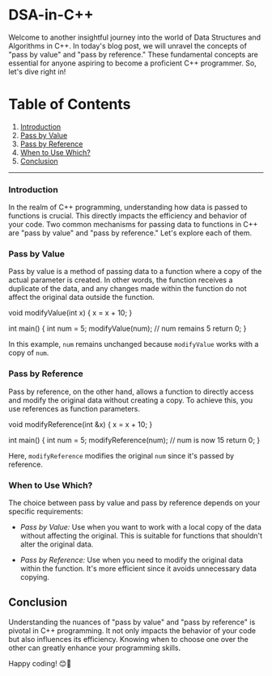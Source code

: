 # DSA-in-C++

Welcome to another insightful journey into the world of Data Structures and Algorithms in C++. In today's blog post, we will unravel the concepts of "pass by value" and "pass by reference." These fundamental concepts are essential for anyone aspiring to become a proficient C++ programmer. So, let's dive right in!

# Table of Contents
1. [Introduction](#introduction)
2. [Pass by Value](#pass-by-value)
3. [Pass by Reference](#pass-by-reference)
4. [When to Use Which?](#when-to-use-which)
5. [Conclusion](#conclusion)

---

### Introduction<a name="introduction"></a>

In the realm of C++ programming, understanding how data is passed to functions is crucial. This directly impacts the efficiency and behavior of your code.
Two common mechanisms for passing data to functions in C++ are "pass by value" and "pass by reference." Let's explore each of them.

### Pass by Value<a name="pass-by-value"></a>

Pass by value is a method of passing data to a function where a copy of the actual parameter is created. In other words, the function receives a duplicate of the data, and any changes made within the function do not affect the original data outside the function.


void modifyValue(int x) {
    x = x + 10;
}

int main() {
    int num = 5;
    modifyValue(num);
    // num remains 5
    return 0;
}


In this example, `num` remains unchanged because `modifyValue` works with a copy of `num`.

### Pass by Reference<a name="pass-by-reference"></a>

Pass by reference, on the other hand, allows a function to directly access and modify the original data without creating a copy. To achieve this, you use references as function parameters.


void modifyReference(int &x) {
    x = x + 10;
}

int main() {
    int num = 5;
    modifyReference(num);
    // num is now 15
    return 0;
}


Here, `modifyReference` modifies the original `num` since it's passed by reference.

### When to Use Which?<a name="when-to-use-which"></a>

The choice between pass by value and pass by reference depends on your specific requirements:

- *Pass by Value:* Use when you want to work with a local copy of the data without affecting the original. This is suitable for functions that shouldn't alter the original data.

- *Pass by Reference:* Use when you need to modify the original data within the function. It's more efficient since it avoids unnecessary data copying.

## Conclusion<a name="conclusion"></a>

Understanding the nuances of "pass by value" and "pass by reference" is pivotal in C++ programming. It not only impacts the behavior of your code but also influences its efficiency. Knowing when to choose one over the other can greatly enhance your programming skills.


Happy coding! 😊🚀
